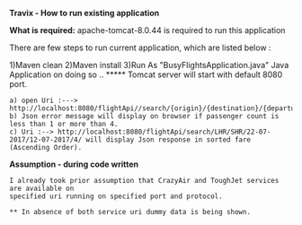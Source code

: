 **Travix - How to run existing application**

**What is required:**
apache-tomcat-8.0.44 is required to run this application

There are few steps to run current application, which are listed below :

1)Maven clean
2)Maven install
3)Run As "BusyFlightsApplication.java" Java Application on doing so ..
	*****  Tomcat server will start with default 8080 port.
	
	a) open Uri :---> 		http://localhost:8080/flightApi//search/{origin}/{destination}/{departureDate}/{returnDate}/{numberOfPassengers}
	b) Json error message will display on browser if passenger count is less than 1 or more than 4.
	c) Uri :--> http://localhost:8080/flightApi/search/LHR/SHR/22-07-2017/12-07-2017/4/ will display Json response in sorted fare 		(Ascending Order).
	
**Assumption - during code written**
	
	I already took prior assumption that CrazyAir and ToughJet services are available on 
	specified uri running on specified port and protocol.
	
	** In absence of both service uri dummy data is being shown. 